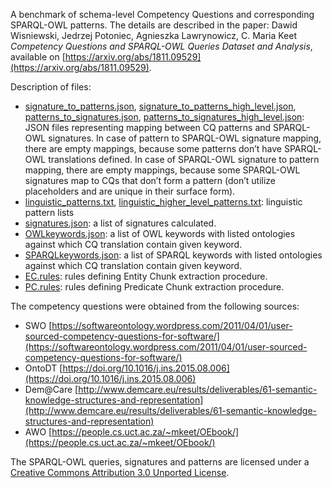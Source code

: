 A benchmark of schema-level Competency Questions and corresponding SPARQL-OWL patterns. 
The details are described in the paper: 
Dawid Wisniewski, Jedrzej Potoniec, Agnieszka Lawrynowicz, C. Maria Keet  
_Competency Questions and SPARQL-OWL Queries Dataset and Analysis_, available on [https://arxiv.org/abs/1811.09529](https://arxiv.org/abs/1811.09529).

Description of files:
* [signature_to_patterns.json](signature_to_patterns.json), 
[signature_to_patterns_high_level.json](signature_to_patterns_high_level.json), 
[patterns_to_signatures.json](patterns_to_signatures.json), 
[patterns_to_signatures_high_level.json](patterns_to_signatures_high_level.json): 
JSON files representing mapping between CQ patterns and SPARQL-OWL signatures.
In case of pattern to SPARQL-OWL signature mapping, there are empty mappings, because some patterns don’t have SPARQL-OWL translations defined.
In case of SPARQL-OWL signature to pattern mapping, there are empty mappings, because some SPARQL-OWL signatures map to CQs that don’t form a pattern (don’t utilize placeholders and are unique in their surface form).
* [linguistic_patterns.txt](linguistic_patterns.txt), 
[linguistic_higher_level_patterns.txt](linguistic_higher_level_patterns.txt): 
linguistic pattern lists
* [signatures.json](signatures.json): a list of signatures calculated.
* [OWLkeywords.json](owlkeywords.json): a list of OWL keywords with listed ontologies against which CQ translation contain given keyword.
* [SPARQLkeywords.json](sparqlkeywords.json): a list of SPARQL keywords with listed ontologies against which CQ translation contain given keyword.
* [EC.rules](EC.rules): rules defining Entity Chunk extraction procedure.
* [PC.rules](PC.rules): rules defining Predicate Chunk extraction procedure.


The competency questions were obtained from the following sources:
 * SWO [https://softwareontology.wordpress.com/2011/04/01/user-sourced-competency-questions-for-software/](https://softwareontology.wordpress.com/2011/04/01/user-sourced-competency-questions-for-software/)
 * OntoDT [https://doi.org/10.1016/j.ins.2015.08.006](https://doi.org/10.1016/j.ins.2015.08.006)
 * Dem@Care [http://www.demcare.eu/results/deliverables/61-semantic-knowledge-structures-and-representation](http://www.demcare.eu/results/deliverables/61-semantic-knowledge-structures-and-representation)
 * AWO [https://people.cs.uct.ac.za/~mkeet/OEbook/](https://people.cs.uct.ac.za/~mkeet/OEbook/)

The SPARQL-OWL queries, signatures and patterns are licensed under a [Creative Commons Attribution 3.0 Unported License](https://creativecommons.org/licenses/by/3.0/).

